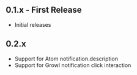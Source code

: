 ## 0.1.x - First Release

* Initial releases

## 0.2.x

* Support for Atom notification.description
* Support for Growl notification click interaction
